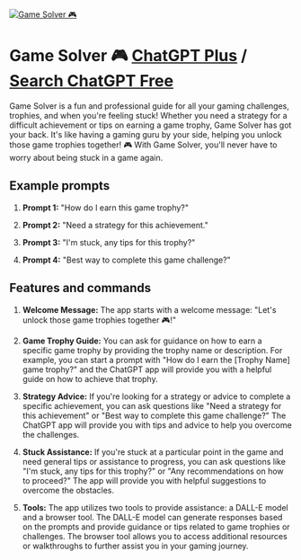 
[![Game Solver 🎮](https://files.oaiusercontent.com/file-1pkuSOJdcVwQCkRRnPOBGkjQ?se=2123-10-18T06%3A12%3A28Z&sp=r&sv=2021-08-06&sr=b&rscc=max-age%3D31536000%2C%20immutable&rscd=attachment%3B%20filename%3D72d5e110-4b17-48b2-9f3a-9cb387c73a6a.png&sig=M3Lq2CBpiEWgVCoxhtzly93aGXoMRkJfweLsAZajm70%3D)](https://chat.openai.com/g/g-hXotOnYgI-game-solver)

# Game Solver 🎮 [ChatGPT Plus](https://chat.openai.com/g/g-hXotOnYgI-game-solver) / [Search ChatGPT Free](https://gptcall.net/index.html#/?search=Game%20Solver%20%F0%9F%8E%AE)

Game Solver is a fun and professional guide for all your gaming challenges, trophies, and when you're feeling stuck! Whether you need a strategy for a difficult achievement or tips on earning a game trophy, Game Solver has got your back. It's like having a gaming guru by your side, helping you unlock those game trophies together! 🎮 With Game Solver, you'll never have to worry about being stuck in a game again.

## Example prompts

1. **Prompt 1:** "How do I earn this game trophy?"

2. **Prompt 2:** "Need a strategy for this achievement."

3. **Prompt 3:** "I'm stuck, any tips for this trophy?"

4. **Prompt 4:** "Best way to complete this game challenge?"

## Features and commands

1. **Welcome Message:** The app starts with a welcome message: "Let's unlock those game trophies together 🎮!"

2. **Game Trophy Guide:** You can ask for guidance on how to earn a specific game trophy by providing the trophy name or description. For example, you can start a prompt with "How do I earn the [Trophy Name] game trophy?" and the ChatGPT app will provide you with a helpful guide on how to achieve that trophy.

3. **Strategy Advice:** If you're looking for a strategy or advice to complete a specific achievement, you can ask questions like "Need a strategy for this achievement" or "Best way to complete this game challenge?" The ChatGPT app will provide you with tips and advice to help you overcome the challenges.

4. **Stuck Assistance:** If you're stuck at a particular point in the game and need general tips or assistance to progress, you can ask questions like "I'm stuck, any tips for this trophy?" or "Any recommendations on how to proceed?" The app will provide you with helpful suggestions to overcome the obstacles.

5. **Tools:** The app utilizes two tools to provide assistance: a DALL-E model and a browser tool. The DALL-E model can generate responses based on the prompts and provide guidance or tips related to game trophies or challenges. The browser tool allows you to access additional resources or walkthroughs to further assist you in your gaming journey.


